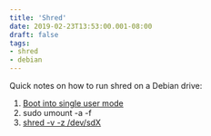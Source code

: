 ```yaml
---
title: 'Shred'
date: 2019-02-23T13:53:00.001-08:00
draft: false
tags: 
- shred
- debian
---
```


Quick notes on how to run shred on a Debian drive:  
  

1.  [Boot into single user mode](https://serverfault.com/a/482086)
2.  sudo umount -a -f
3.  [shred -v -z /dev/sdX](https://askubuntu.com/a/17650)